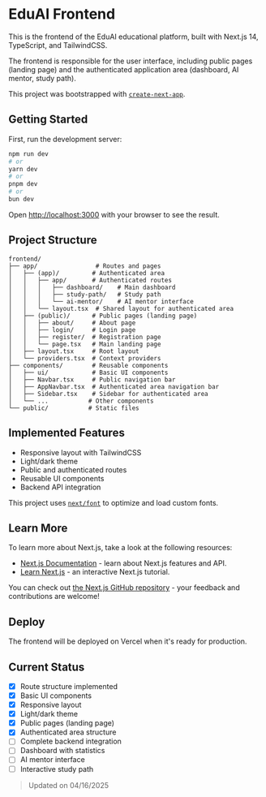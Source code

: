 # EduAI Frontend

This is the frontend of the EduAI educational platform, built with Next.js 14, TypeScript, and TailwindCSS.

The frontend is responsible for the user interface, including public pages (landing page) and the authenticated application area (dashboard, AI mentor, study path).

This project was bootstrapped with [`create-next-app`](https://nextjs.org/docs/app/api-reference/cli/create-next-app).

## Getting Started

First, run the development server:

```bash
npm run dev
# or
yarn dev
# or
pnpm dev
# or
bun dev
```

Open [http://localhost:3000](http://localhost:3000) with your browser to see the result.

## Project Structure

```
frontend/
├── app/                # Routes and pages
│   ├── (app)/         # Authenticated area
│   │   ├── app/       # Authenticated routes
│   │   │   ├── dashboard/    # Main dashboard
│   │   │   ├── study-path/   # Study path
│   │   │   └── ai-mentor/    # AI mentor interface
│   │   └── layout.tsx  # Shared layout for authenticated area
│   ├── (public)/      # Public pages (landing page)
│   │   ├── about/     # About page
│   │   ├── login/     # Login page
│   │   ├── register/  # Registration page
│   │   └── page.tsx   # Main landing page
│   ├── layout.tsx     # Root layout
│   └── providers.tsx  # Context providers
├── components/        # Reusable components
│   ├── ui/            # Basic UI components
│   ├── Navbar.tsx     # Public navigation bar
│   ├── AppNavbar.tsx  # Authenticated area navigation bar
│   ├── Sidebar.tsx    # Sidebar for authenticated area
│   └── ...           # Other components
└── public/           # Static files
```

## Implemented Features

- Responsive layout with TailwindCSS
- Light/dark theme
- Public and authenticated routes
- Reusable UI components
- Backend API integration

This project uses [`next/font`](https://nextjs.org/docs/app/building-your-application/optimizing/fonts) to optimize and load custom fonts.

## Learn More

To learn more about Next.js, take a look at the following resources:

- [Next.js Documentation](https://nextjs.org/docs) - learn about Next.js features and API.
- [Learn Next.js](https://nextjs.org/learn) - an interactive Next.js tutorial.

You can check out [the Next.js GitHub repository](https://github.com/vercel/next.js) - your feedback and contributions are welcome!

## Deploy

The frontend will be deployed on Vercel when it's ready for production.

## Current Status

- [x] Route structure implemented
- [x] Basic UI components
- [x] Responsive layout
- [x] Light/dark theme
- [x] Public pages (landing page)
- [x] Authenticated area structure
- [ ] Complete backend integration
- [ ] Dashboard with statistics
- [ ] AI mentor interface
- [ ] Interactive study path

> Updated on 04/16/2025
